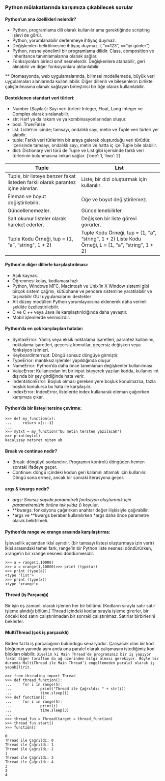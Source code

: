 ### Python mülakatlarında karşımıza çıkabilecek sorular

#### Python’un ana özellikleri nelerdir?
- Python, programlama dili olarak kullanılır ama gerektiğinde scripting işlevi de görür.
- Python, yorumlanabilir derlenmeye ihtiyaç duymaz.
- Değişkenleri belirtilmesine ihtiyaç duymaz. ( “x=123”, x=”iyi günler”)
- Python, nesne yönelimli bir programlama dilidir. Class, composition ve inheritance tanımlamalarına olanak sağlar.
- Fonksiyonları birinci sınıf nesnelerdir. Değişkenlere atanabilir, geri alınabilir ve diğer fonksiyonlara aktarılabilir.

** Otomasyonda, web uygulamalarında, bilimsel modellemede, büyük veri uygulamaları alanlarında kullanılabilir. Diğer dillerin ve bileşenlerin birlikte çalıştırılmasına olanak sağlayan birleştirici bir öğe olarak kullanılabilir.

#### Desteklenen standart veri türleri:
- Number (Sayılar): Sayı veri türleri: Integer, Float, Long Integer ve Complex olarak sıralanabilir.
- str: Harf ya da rakam ve ya kombinasyonlarından oluşur.
- bool: True/False 
- list: Liste’nin içinde; tamsayı, ondalıklı sayı, metin ve Tuple veri türleri yer alabilir.
- tuple: Farklı veri türlerinin bir araya gelerek oluşturduğu veri türüdür. İçerisinde tamsayı, ondalıklı sayı, metin ve hatta iç içe Tuple bile olabilir.
- dict: Dictionary veri türü de Tuple ve List gibi içerisinde farklı veri türlerinin bulunmasına imkan sağlar. {‘one’: 1, ‘two’: 2}

| Tuple | List | 
| ------------- | ------------- |
| Tuple, bir listeye benzer fakat listeden farklı olarak parantez içine alınırlar. | Liste, bir dizi oluşturmak için kullanılır. |
| Eleman ve boyut değiştirilebilir. | Öğe ve boyut değiştirilemez. |
| Güncellenemezler. | Güncellenebilirler |
| Salt okunur listeler olarak hareket ederler. | Değişken bir liste görevi görürler. |
| Tuple Kodu Örneği, tup = (1, “a”, “string”, 1 + 2) | Tuple Kodu Örneği, tup = (1, “a”, “string”, 1 + 2)	Liste Kodu Örneği, L = [1, “a”, “string”, 1 + 2]|

#### Python'ın diğer dillerle karşılaştırılması:
- Açık kaynak.
- Öğrenmesi kolay, kodlaması hızlı
- Python, Windows MFC, Macintosh ve Unix’in X Window sistemi gibi birçok sistem çağrısı, kütüphane ve pencere sistemine yaratılabilir ve taşınabilir GUI uygulamalarını destekler
- Alt düzey modülleri Python yorumlayıcısına eklenerek daha verimli şekilde özelleştirilebilir.
- C ve C ++ veya Java ile karşılaştırıldığında daha yavaştır.
- Mobil işlemlerde verimsizdir.

#### Python’da en çok karşılaşılan hatalar:
- SyntaxError: Yanlış veya eksik noktalama işaretleri, parantez kullanımı, noktalama işaretleri, geçersiz komutlar, geçersiz değişken veya fonksiyon isimleri.
- KeyboardInterrupt: Döngü sonsuz döngüye girmiştir.
- TypeError: mantıksız işlemler yapıldığında oluşur
- NameError: Python’da daha önce tanımlanan değişkenler kullanılması.
- ValueError: Kullanıcıdan int bir input isteyerek yazılan kodda, kullanıcı int dışında bir şey girdiğinde hata verir.
- IndentationError: Boşluk olması gereken yere boşluk konulmazsa, fazla boşluk konulursa bu hata ile karşılaşılır.
- IndexError: IndexError, listelerde index kullanarak eleman çağırırken karşımıza çıkar.

#### Python’da bir listeyi tersine çevirme:
```code
>>> def my_function(x):
...     return x[::-1]
... 
>>> mytxt = my_function("bu metin tersten yazılacak")
>>> print(mytxt)
kacalızay netsret nitem ub
```

#### Break ve continue nedir?
- Break: döngüyü sonlandırır. Programın kontrolü döngüden hemen sonraki ifadeye geçer.
- Continue: döngü içindeki kodun geri kalanını atlamak için kullanılır. Döngü sona ermez, ancak bir sonraki iterasyona geçer.

#### args & kwargs nedir?
- *args: Sınırsız sayıda parametreli fonksiyon oluşturmak için parametremizin önüne tek yıldız (*) koyulur.
- **kwargs: fonksiyonu çağırırken anahtar değer ilişkisiyle çağırabilir.
- *args ve **kwargs beraber kullanılırken *args daha önce parametre olarak belirtilmeli.

#### Python’da range ve xrange arasında karşılaştırma:
İşlevsellik açısından ikisi aynıdır. (bir tamsayı listesi oluşturmaya izin verir) İkisi arasındaki temel fark, range’in bir Python liste nesnesi döndürürken, xrange’in bir xrange nesnesi döndürmesidir.
```
>>> a = range(1,10000)
>>> x = xrange(1,10000)>>> print (type(a))
>>> print (type(a))
<type 'list'>
>>> print (type(x))
<type 'xrange'>
```
#### Thread (iş Parçacığı)
Bir işin eş zamanlı olarak işlenen her bir bölümü (Kodların sırayla satır satır işleme alındığı bölüm.)
Thread içindeki kodlar sırayla işleme girerler, bir önceki kod satırı çalıştırılmadan bir sonraki çalıştırılmaz. Satırlar birbirlerini beklerler.

#### MultiThread (çok iş parçacıklı)
Birden fazla iş parçacığının bulunduğu senaryodur. Çalışacak olan bir kod bloğunun yanında aynı anda ona paralel olarak çalışmasını istediğimiz kod blokları olabilir.
`Diyelim ki Main Thread’de programımız bir iş yapıyor fakat diğer taraftan da ağ üzerinden bilgi alması gerekiyor. Böyle bir durumda MultiThread ile Main Thread’i engellemeden paralel olarak iş yapabiliriz.`
```
>>> from threading import Thread
>>> def thread_function():
...     for i in range(5):
...             print("Thread ile Çağrıldı: " + str(i))
...             time.sleep(1)
>>> def function():
...     for i in range(5):
...             print(i)
...             time.sleep(3)
... 
>>> thread_fun = Thread(target = thread_function)
>>> thread_fun.start()
>>> function()

0 
Thread ile Çağrıldı: 0 
Thread ile Çağrıldı: 1 
Thread ile Çağrıldı: 2 
1 
Thread ile Çağrıldı: 3 
Thread ile Çağrıldı: 4
2 
3 
4
```
